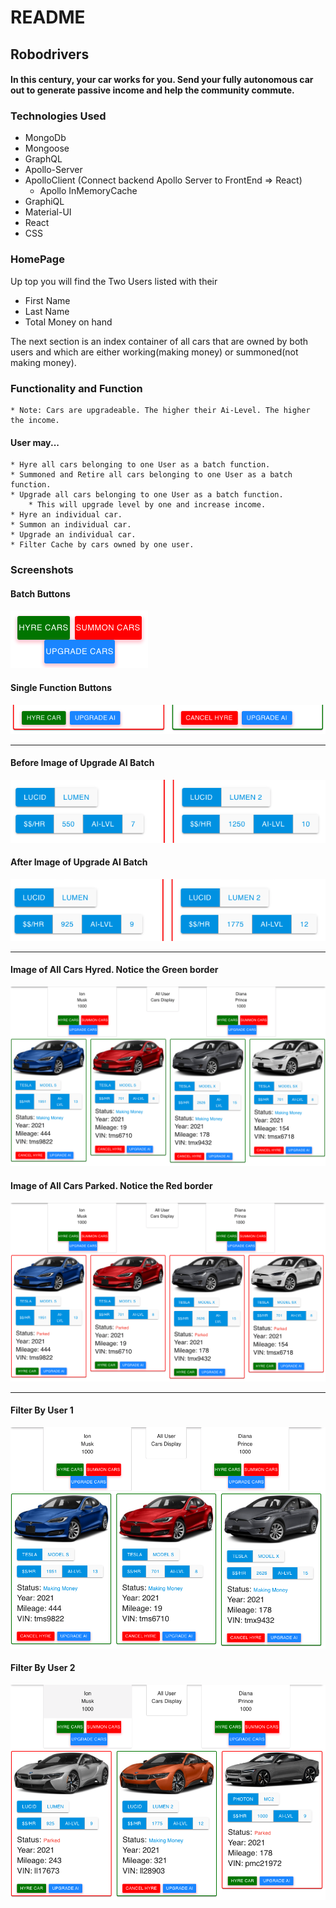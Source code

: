 # README
## Robodrivers

#### In this century, your car works for you. Send your fully autonomous car out to generate passive income and help the community commute.

### Technologies Used
 * MongoDb 
 * Mongoose
 * GraphQL
 * Apollo-Server
 * ApolloClient (Connect backend Apollo Server to FrontEnd => React)
   * Apollo InMemoryCache
 * GraphiQL
 * Material-UI
 * React
 * CSS

### HomePage 
 
 Up top you will find the Two Users listed with their 
 * First Name
 * Last Name
 * Total Money on hand

 The next section is an index container of all cars that are owned by both users
 and which are either working(making money) or summoned(not making money).

### Functionality and Function
    * Note: Cars are upgradeable. The higher their Ai-Level. The higher the income.
 #### User may...
    * Hyre all cars belonging to one User as a batch function.
    * Summoned and Retire all cars belonging to one User as a batch function.
    * Upgrade all cars belonging to one User as a batch function.
        * This will upgrade level by one and increase income.
    * Hyre an individual car.
    * Summon an individual car.
    * Upgrade an individual car.
    * Filter Cache by cars owned by one user.

### Screenshots

#### Batch Buttons
![Batch Buttons](https://github.com/ilo161/robodrivers/blob/main/publiq/batch_buttons.png "Batch Buttons")
   
#### Single Function Buttons
![Single Function Buttons](https://github.com/ilo161/robodrivers/blob/main/publiq/indiv_commands.png "Single Function Buttons")

-----

#### Before Image of Upgrade AI Batch
![Before Image of Upgrade AI Batch](https://github.com/ilo161/robodrivers/blob/main/publiq/ai_level_before.png "Before Image of Upgrade AI Batch")

#### After Image of Upgrade AI Batch
![After Image of Upgrade AI Batch](https://github.com/ilo161/robodrivers/blob/main/publiq/ai_level_after.png "After Image of Upgrade AI Batch")

________
#### Image of All Cars Hyred. Notice the Green border
![Image of All Cars Hyred. Notice the Green border](https://github.com/ilo161/robodrivers/blob/main/publiq/batch_is_hyred.png "Image of All Cars Hyred. Notice the Green border")

#### Image of All Cars Parked. Notice the Red border
![Image of All Cars Parked. Notice the Red border](https://github.com/ilo161/robodrivers/blob/main/publiq/batch_is_parked.png "Image of All Cars Parked. Notice the Red border")


-----
#### Filter By User 1
![Filter By User 1](https://github.com/ilo161/robodrivers/blob/main/publiq/filter_user_1.png "Filter By User 1")

#### Filter By User 2
![Filter By User 2](https://github.com/ilo161/robodrivers/blob/main/publiq/filter_user_2.png "Filter By User 2")





